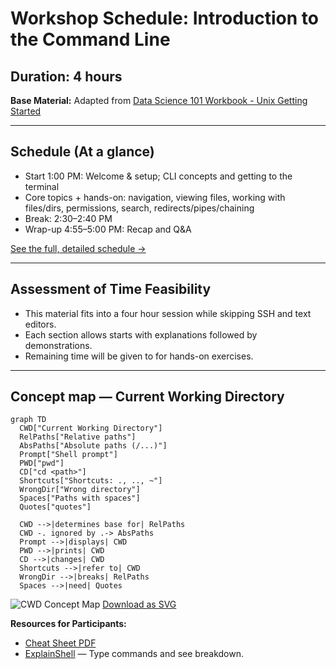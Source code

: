 # Workshop Schedule: Introduction to the Command Line

## Duration: 4 hours

**Base Material:** Adapted from [Data Science 101 Workbook - Unix Getting Started](https://datascience.101workbook.org/03-command-line/02e-tutorial-unix-getting-started/#gsc.tab=0)

---

## Schedule (At a glance)

- Start 1:00 PM: Welcome & setup; CLI concepts and getting to the terminal
- Core topics + hands-on: navigation, viewing files, working with files/dirs, permissions, search, redirects/pipes/chaining
- Break: 2:30–2:40 PM
- Wrap-up 4:55–5:00 PM: Recap and Q&A

[See the full, detailed schedule →](docs/schedule.md)

---

## **Assessment of Time Feasibility**

* This material fits into a four hour session while skipping SSH and text editors.
* Each section allows starts with explanations followed by demonstrations.
* Remaining time will be given to for hands-on exercises.

---

## **Concept map — Current Working Directory**

```mermaid
graph TD
  CWD["Current Working Directory"]
  RelPaths["Relative paths"]
  AbsPaths["Absolute paths (/...)"]
  Prompt["Shell prompt"]
  PWD["pwd"]
  CD["cd <path>"]
  Shortcuts["Shortcuts: ., .., ~"]
  WrongDir["Wrong directory"]
  Spaces["Paths with spaces"]
  Quotes["quotes"]

  CWD -->|determines base for| RelPaths
  CWD -. ignored by .-> AbsPaths
  Prompt -->|displays| CWD
  PWD -->|prints| CWD
  CD -->|changes| CWD
  Shortcuts -->|refer to| CWD
  WrongDir -->|breaks| RelPaths
  Spaces -->|need| Quotes
```

![CWD Concept Map](../assets/cwd-concept-map.svg)
[Download as SVG](../assets/cwd-concept-map.svg)

**Resources for Participants:**

* [Cheat Sheet PDF](https://cheatography.com/davechild/cheat-sheets/linux-command-line/pdf/)
* [ExplainShell](https://explainshell.com/) — Type commands and see breakdown.
